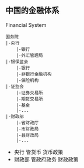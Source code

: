 <!-- 
title: 中国的金融体系
from: 混子说
create: 2018-08-10
tags: economics
-->

## 中国的金融体系
Financial System

```
国务院
|-央行
	|-银行
	|-外汇管理局
|-银保监会
	|-银行
	|-非银行金融机构
	|-保险机构
|-证监会
	|-证券交易所
	|-期货交易所
	|-基金
	|-...
|-财政部
	|-省财政厅
	|-市财政局
	|-县财政局
	|-...
```

- 央行 管货币 货币政策
- 财政部 管政府政务 财政政策